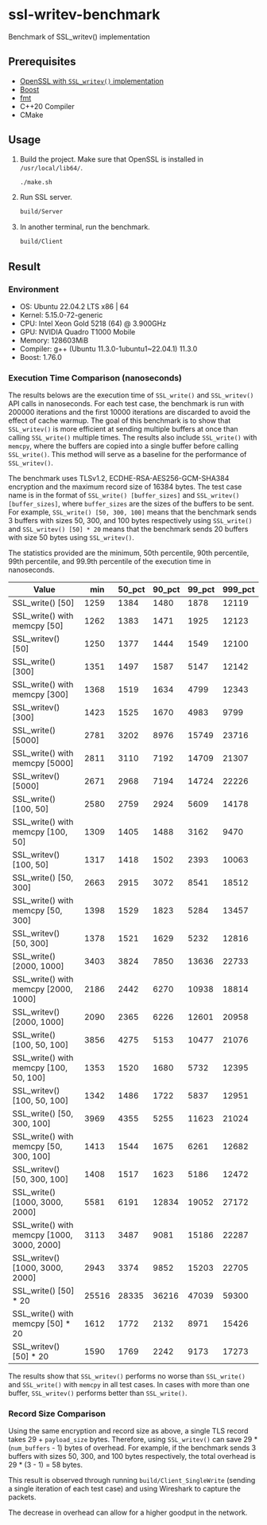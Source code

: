 # ssl-writev-benchmark

Benchmark of SSL_writev() implementation

## Prerequisites

- [OpenSSL with `SSL_writev()` implementation](https://github.com/peppapighs/openssl/tree/writev)
- [Boost](https://www.boost.org/)
- [fmt](https://github.com/fmtlib/fmt)
- C++20 Compiler
- CMake

## Usage

1. Build the project. Make sure that OpenSSL is installed in `/usr/local/lib64/`.

   ```bash
   ./make.sh
   ```

1. Run SSL server.

   ```bash
   build/Server
   ```

1. In another terminal, run the benchmark.

   ```bash
   build/Client
   ```

## Result

### Environment

- OS: Ubuntu 22.04.2 LTS x86 | 64
- Kernel: 5.15.0-72-generic
- CPU: Intel Xeon Gold 5218 (64) @ 3.900GHz
- GPU: NVIDIA Quadro T1000 Mobile
- Memory: 128603MiB
- Compiler: g++ (Ubuntu 11.3.0-1ubuntu1~22.04.1) 11.3.0
- Boost: 1.76.0

### Execution Time Comparison (nanoseconds)

The results belows are the execution time of `SSL_write()` and `SSL_writev()` API calls in nanoseconds. For each test case, the benchmark is run with 200000 iterations and the first 10000 iterations are discarded to avoid the effect of cache warmup. The goal of this benchmark is to show that `SSL_writev()` is more efficient at sending multiple buffers at once than calling `SSL_write()` multiple times. The results also include `SSL_write()` with `memcpy`, where the buffers are copied into a single buffer before calling `SSL_write()`. This method will serve as a baseline for the performance of `SSL_writev()`.

The benchmark uses TLSv1.2, ECDHE-RSA-AES256-GCM-SHA384 encryption and the maximum record size of 16384 bytes. The test case name is in the format of `SSL_write() [buffer_sizes]` and `SSL_writev() [buffer_sizes]`, where `buffer_sizes` are the sizes of the buffers to be sent. For example, `SSL_write() [50, 300, 100]` means that the benchmark sends 3 buffers with sizes 50, 300, and 100 bytes respectively using `SSL_write()` and `SSL_writev() [50] * 20` means that the benchmark sends 20 buffers with size 50 bytes using `SSL_writev()`.

The statistics provided are the minimum, 50th percentile, 90th percentile, 99th percentile, and 99.9th percentile of the execution time in nanoseconds.

| Value                                      | min   | 50_pct | 90_pct | 99_pct | 999_pct |
| ------------------------------------------ | ----- | ------ | ------ | ------ | ------- |
| SSL_write() [50]                           | 1259  | 1384   | 1480   | 1878   | 12119   |
| SSL_write() with memcpy [50]               | 1262  | 1383   | 1471   | 1925   | 12123   |
| SSL_writev() [50]                          | 1250  | 1377   | 1444   | 1549   | 12100   |
| SSL_write() [300]                          | 1351  | 1497   | 1587   | 5147   | 12142   |
| SSL_write() with memcpy [300]              | 1368  | 1519   | 1634   | 4799   | 12343   |
| SSL_writev() [300]                         | 1423  | 1525   | 1670   | 4983   | 9799    |
| SSL_write() [5000]                         | 2781  | 3202   | 8976   | 15749  | 23716   |
| SSL_write() with memcpy [5000]             | 2811  | 3110   | 7192   | 14709  | 21307   |
| SSL_writev() [5000]                        | 2671  | 2968   | 7194   | 14724  | 22226   |
| SSL_write() [100, 50]                      | 2580  | 2759   | 2924   | 5609   | 14178   |
| SSL_write() with memcpy [100, 50]          | 1309  | 1405   | 1488   | 3162   | 9470    |
| SSL_writev() [100, 50]                     | 1317  | 1418   | 1502   | 2393   | 10063   |
| SSL_write() [50, 300]                      | 2663  | 2915   | 3072   | 8541   | 18512   |
| SSL_write() with memcpy [50, 300]          | 1398  | 1529   | 1823   | 5284   | 13457   |
| SSL_writev() [50, 300]                     | 1378  | 1521   | 1629   | 5232   | 12816   |
| SSL_write() [2000, 1000]                   | 3403  | 3824   | 7850   | 13636  | 22733   |
| SSL_write() with memcpy [2000, 1000]       | 2186  | 2442   | 6270   | 10938  | 18814   |
| SSL_writev() [2000, 1000]                  | 2090  | 2365   | 6226   | 12601  | 20958   |
| SSL_write() [100, 50, 100]                 | 3856  | 4275   | 5153   | 10477  | 21076   |
| SSL_write() with memcpy [100, 50, 100]     | 1353  | 1520   | 1680   | 5732   | 12395   |
| SSL_writev() [100, 50, 100]                | 1342  | 1486   | 1722   | 5837   | 12951   |
| SSL_write() [50, 300, 100]                 | 3969  | 4355   | 5255   | 11623  | 21024   |
| SSL_write() with memcpy [50, 300, 100]     | 1413  | 1544   | 1675   | 6261   | 12682   |
| SSL_writev() [50, 300, 100]                | 1408  | 1517   | 1623   | 5186   | 12472   |
| SSL_write() [1000, 3000, 2000]             | 5581  | 6191   | 12834  | 19052  | 27172   |
| SSL_write() with memcpy [1000, 3000, 2000] | 3113  | 3487   | 9081   | 15186  | 22287   |
| SSL_writev() [1000, 3000, 2000]            | 2943  | 3374   | 9852   | 15203  | 22705   |
| SSL_write() [50] \* 20                     | 25516 | 28335  | 36216  | 47039  | 59300   |
| SSL_write() with memcpy [50] \* 20         | 1612  | 1772   | 2132   | 8971   | 15426   |
| SSL_writev() [50] \* 20                    | 1590  | 1769   | 2242   | 9173   | 17273   |

The results show that `SSL_writev()` performs no worse than `SSL_write()` and `SSL_write()` with `memcpy` in all test cases. In cases with more than one buffer, `SSL_writev()` performs better than `SSL_write()`.

### Record Size Comparison

Using the same encryption and record size as above, a single TLS record takes 29 + `payload_size` bytes. Therefore, using `SSL_writev()` can save 29 \* (`num_buffers` - 1) bytes of overhead. For example, if the benchmark sends 3 buffers with sizes 50, 300, and 100 bytes respectively, the total overhead is 29 \* (3 - 1) = 58 bytes.

This result is observed through running `build/Client_SingleWrite` (sending a single iteration of each test case) and using Wireshark to capture the packets.

The decrease in overhead can allow for a higher goodput in the network.
